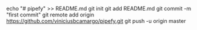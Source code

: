echo "# pipefy" >> README.md
git init
git add README.md
git commit -m "first commit"
git remote add origin https://github.com/viniciusbcamargo/pipefy.git
git push -u origin master
